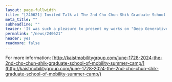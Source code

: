 ```yaml
---
layout: page-fullwidth
title: "[240621] Invited Talk at The 2nd Cho Chun Shik Graduate School of Mobility Summer Camp"
meta_title: ""
subheadline: ""
teaser: 'It was such a pleasure to present my works on "Deep Generative Models for Transportation and Mobility Data" at The 2nd Cho Chun Shik Graduate School of Mobility Summer Camp.'
permalink: "/news/240621"
header: yes
readmore: false
---
```


For more information:
[http://kaistmobilitygroup.com/june-1728-2024-the-2nd-cho-chun-shik-graduate-school-of-mobility-summer-camp/](http://kaistmobilitygroup.com/june-1728-2024-the-2nd-cho-chun-shik-graduate-school-of-mobility-summer-camp/)

